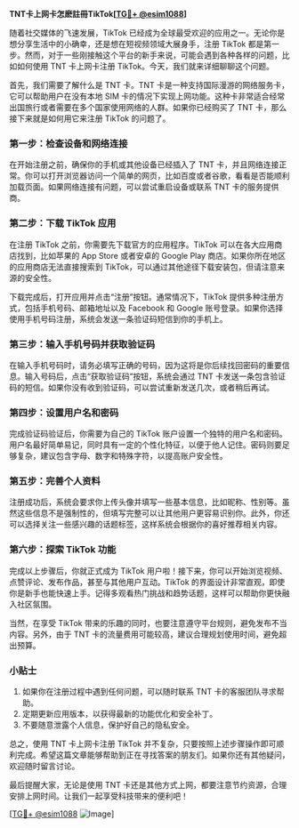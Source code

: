 **TNT卡上网卡怎麽註冊TikTok[[TG💪+ @esim1088](https://t.me/s/esim1088)]**

随着社交媒体的飞速发展，TikTok 已经成为全球最受欢迎的应用之一。无论你是想分享生活中的小确幸，还是想在短视频领域大展身手，注册 TikTok 都是第一步。然而，对于一些刚接触这个平台的新手来说，可能会遇到各种各样的问题，比如如何使用 TNT 卡上网卡注册 TikTok。今天，我们就来详细聊聊这个问题。

首先，我们需要了解什么是 TNT 卡。TNT 卡是一种支持国际漫游的网络服务卡，它可以帮助用户在没有本地 SIM 卡的情况下实现上网功能。这种卡非常适合经常出国旅行或者需要在多个国家使用网络的人群。如果你已经购买了 TNT 卡，那么接下来就是如何用它来注册 TikTok 的问题了。

### 第一步：检查设备和网络连接

在开始注册之前，确保你的手机或其他设备已经插入了 TNT 卡，并且网络连接正常。你可以打开浏览器访问一个简单的网页，比如百度或者谷歌，看看是否能顺利加载页面。如果网络连接有问题，可以尝试重启设备或联系 TNT 卡的服务提供商。

### 第二步：下载 TikTok 应用

在注册 TikTok 之前，你需要先下载官方的应用程序。TikTok 可以在各大应用商店找到，比如苹果的 App Store 或者安卓的 Google Play 商店。如果你所在地区的应用商店无法直接搜索到 TikTok，可以通过其他途径下载安装包，但请注意来源的安全性。

下载完成后，打开应用并点击“注册”按钮。通常情况下，TikTok 提供多种注册方式，包括手机号码、邮箱地址以及 Facebook 和 Google 账号登录。如果你选择使用手机号码注册，系统会发送一条验证码短信到你的手机上。

### 第三步：输入手机号码并获取验证码

在输入手机号码时，请务必填写正确的号码，因为这将是你后续找回密码的重要信息。输入号码后，点击“获取验证码”按钮，系统会通过 TNT 卡发送一条包含验证码的短信。如果你没有收到验证码，可以尝试重新发送几次，或者稍后再试。

### 第四步：设置用户名和密码

完成验证码验证后，你需要为自己的 TikTok 账户设置一个独特的用户名和密码。用户名最好简单易记，同时具有一定的个性化特征，以便于他人记住。密码则要足够复杂，建议包含字母、数字和特殊字符，以提高账户安全性。

### 第五步：完善个人资料

注册成功后，系统会要求你上传头像并填写一些基本信息，比如昵称、性别等。虽然这些信息不是强制性的，但填写完整可以让其他用户更容易识别你。此外，你还可以选择关注一些感兴趣的话题标签，这样系统会根据你的喜好推荐相关内容。

### 第六步：探索 TikTok 功能

完成以上步骤后，你就正式成为 TikTok 用户啦！接下来，你可以开始浏览视频、点赞评论、发布作品，甚至与其他用户互动。TikTok 的界面设计非常直观，即使你是新手也能快速上手。记得多观看热门挑战和趋势话题，这样可以帮助你更快融入社区氛围。

当然，在享受 TikTok 带来的乐趣的同时，也要注意遵守平台规则，避免发布不当内容。另外，由于 TNT 卡的流量费用可能较高，建议合理规划使用时间，避免超出预算。

### 小贴士

1. 如果你在注册过程中遇到任何问题，可以随时联系 TNT 卡的客服团队寻求帮助。
2. 定期更新应用版本，以获得最新的功能优化和安全补丁。
3. 不要随意泄露个人信息，保护好自己的隐私安全。

总之，使用 TNT 卡上网卡注册 TikTok 并不复杂，只要按照上述步骤操作即可顺利完成。希望这篇文章能够帮助到正在寻找答案的朋友们。如果你还有其他疑问，欢迎随时留言讨论。

最后提醒大家，无论是使用 TNT 卡还是其他方式上网，都要注意节约资源，合理安排上网时间。让我们一起享受科技带来的便利吧！

[[TG💪+ @esim1088](https://t.me/s/esim1088) ![Image](https://i.postimg.cc/4NQfJmqS/Snipaste-2025-05-13-00-14-12.png)]